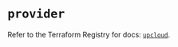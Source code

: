 # `provider`

Refer to the Terraform Registry for docs: [`upcloud`](https://registry.terraform.io/providers/upcloudltd/upcloud/5.11.1/docs).
